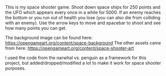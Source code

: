 This is my space shooter game. Shoot down space ships for 250 points and the UFO which appears every once
in a while for 5000. If an enemy reaches the bottom or you run out of health you lose (you can also die from
colliding with an enemy). Use the arrow keys to move and spacebar to shoot and see how many points you can get.

The background image can be found here: https://opengameart.org/content/space-background
The other assets came from here: https://opengameart.org/content/space-shooter-art

I used the code from the narwhal vs. penguin as a framework for this project, but added/dropped/modified
a lot to make it work for space shooter purposes.